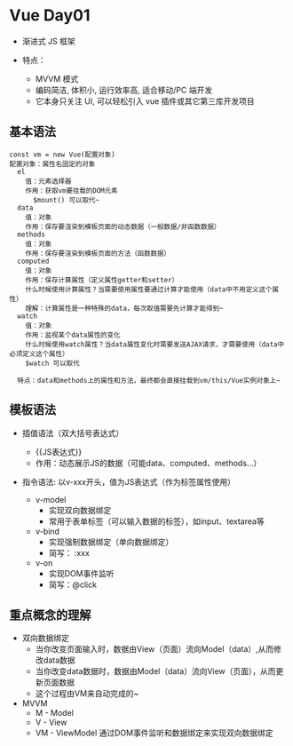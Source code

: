 # Vue Day01

- 渐进式 JS 框架

- 特点：
  - MVVM 模式
  - 编码简洁, 体积小, 运行效率高, 适合移动/PC 端开发
  - 它本身只关注 UI, 可以轻松引入 vue 插件或其它第三库开发项目

## 基本语法

```vue
const vm = new Vue(配置对象)
配置对象：属性名固定的对象
  el  
    值：元素选择器
    作用：获取vm要挂载的DOM元素
      $mount() 可以取代~
  data
    值：对象
    作用：保存要渲染到模板页面的动态数据（一般数据/非函数数据）
  methods
    值：对象
    作用：保存要渲染到模板页面的方法（函数数据）
  computed
    值：对象
    作用：保存计算属性（定义属性getter和setter）
    什么时候使用计算属性？当需要使用属性要通过计算才能使用（data中不用定义这个属性）
    理解：计算属性是一种特殊的data，每次取值需要先计算才能得到~
  watch  
    值：对象
    作用：监视某个data属性的变化
    什么时候使用watch属性？当data属性变化时需要发送AJAX请求，才需要使用（data中必须定义这个属性）
    $watch 可以取代

  特点：data和methods上的属性和方法，最终都会直接挂载到vm/this/Vue实例对象上~
```

## 模板语法

- 插值语法（双大括号表达式）
  - {{JS表达式}}
  - 作用：动态展示JS的数据（可能data、computed、methods...）

- 指令语法: 以v-xxx开头，值为JS表达式（作为标签属性使用）
  - v-model 
    - 实现双向数据绑定
    - 常用于表单标签（可以输入数据的标签），如input、textarea等
  - v-bind  
    - 实现强制数据绑定（单向数据绑定）
    - 简写： :xxx
  - v-on
    - 实现DOM事件监听
    - 简写：@click

## 重点概念的理解

- 双向数据绑定
  - 当你改变页面输入时，数据由View（页面）流向Model（data）,从而修改data数据
  - 当你改变data数据时，数据由Model（data）流向View（页面），从而更新页面数据
  - 这个过程由VM来自动完成的~
- MVVM
  - M - Model
  - V - View
  - VM - ViewModel 通过DOM事件监听和数据绑定来实现双向数据绑定